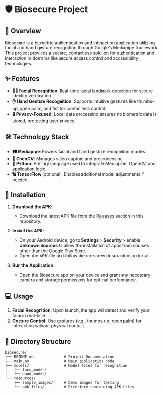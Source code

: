 # 🛡️ Biosecure Project

## 📖 Overview
Biosecure is a biometric authentication and interaction application utilizing facial and hand gesture recognition through Google’s Mediapipe framework. This project provides a secure, contactless solution for authentication and interaction in domains like secure access control and accessibility technologies.

## ✨ Features
- **🧑‍🦰 Facial Recognition**: Real-time facial landmark detection for secure identity verification.
- **✋ Hand Gesture Recognition**: Supports intuitive gestures like thumbs-up, open palm, and fist for contactless control.
- **🔒 Privacy-Focused**: Local data processing ensures no biometric data is stored, protecting user privacy.

## 🛠️ Technology Stack
- **📷 Mediapipe**: Powers facial and hand gesture recognition models.
- **🎥 OpenCV**: Manages video capture and preprocessing.
- **🐍 Python**: Primary language used to integrate Mediapipe, OpenCV, and application logic.
- **🔠 TensorFlow** (optional): Enables additional model adjustments if needed.

## 📲 Installation

1. **Download the APK**:
   - Download the latest APK file from the [Releases](https://github.com/kuralez/biosecure/releases) section in this repository.

2. **Install the APK**:
   - On your Android device, go to **Settings** > **Security** > enable **Unknown Sources** to allow the installation of apps from sources other than the Google Play Store.
   - Open the APK file and follow the on-screen instructions to install.

3. **Run the Application**:
   - Open the Biosecure app on your device and grant any necessary camera and storage permissions for optimal performance.

## 💻 Usage
1. **Facial Recognition**: Upon launch, the app will detect and verify your face in real-time.
2. **Gesture Control**: Use gestures (e.g., thumbs-up, open palm) for interaction without physical contact.

## 📂 Directory Structure
```plaintext
biosecure/
├── README.md              # Project Documentation
├── main.py                # Main application code
├── models/                # Model files for recognition
│   ├── face_model/
│   └── hand_model/
└── resources/
    ├── sample_images/     # Demo images for testing
    └── apk_files/         # Directory containing APK files
